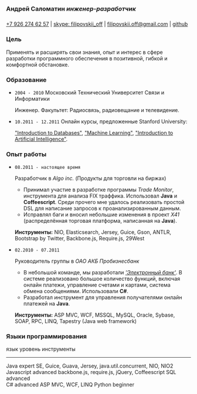 ### Андрей Саломатин *инженер-разработчик*
##### 
[+7 926 274 62 57](callto:+79262746257) |
[skype: filipovskii_off](callto:filipovskii_off) |
[filipovskii.off@gmail.com](mailto:filipovskii.off@gmail.com?subject=Interview) |
[github](https://github.com/filipovskii)

### Цель
Применять и расширять свои знания, опыт и интерес в сфере разработки программного обеспечения в позитивной, гибкой и комфортной обстановке.

### Образование
*   `2004 - 2010` Московский Технический Университет Связи и Информатики

    Инженер. Факультет: Радиосвязь, радиовещание и телевидение.

*   `10.2011 - 12.2011` Онлайн курсы, предложенные Stanford University:
    
    ["Introduction to Databases"](http://www.db-class.org/),  ["Machine Learning"](http://www.ml-class.org/), ["Introduction to Artificial Intelligence"](http://www.ai-class.com/).

### Опыт работы
*   `08.2011 - настоящее время`

    Разработчик в *Algo inc.* (Продукты для торговли на биржах)

    - Принимал участие в разработке программы *Trade Monitor*, инструмента для анализа FIX траффика. Использовал **Java** и **Coffeescript**. Среди прочего мне удалось реализовать простой DSL для написание запросов к проанализированным данным.
    -   Исправлял баги и вносил небольшие изменения в проект *X41* (распределённая торговая платформа, написанная на **Java**).

    **Инструменты:** NIO, Elasticsearch, Jersey, Guice, Gson, ANTLR, Bootstrap by Twitter, Backbone.js, Require.js, 29West

*   `02.2010 - 07.2011`

    Руководитель группы в *ОАО АКБ Пробизнесбанк*

    -   В небольшой команде, мы разработали *['Электронный банк'](http://www.e-life.ru/)*. В системе реализовано большое количество функций, включая онлайн платежи, управление счетами и картами, система обмена сообщениями. Использовали **C#**.
    -  Разработал инструмент для управления получателями онлайн платежей на **Java**.

    **Инструменты:**  ASP MVC, WCF, MSSQL, MySQL, Oracle, Sybase, SOAP, RPC, LINQ, Tapestry (Java web framework)

### Языки программирования

язык        уровень   инструменты
----------  --------  ------------------
Java        expert    SE, Guice, Guava, Jersey, java.util.concurrent, NIO, NIO2
Javascript  advanced  backbone.js, require.js, jQuery, Coffeescript
SQL         advanced    
C#          advanced  ASP MVC, WCF, LINQ
Python      beginner

